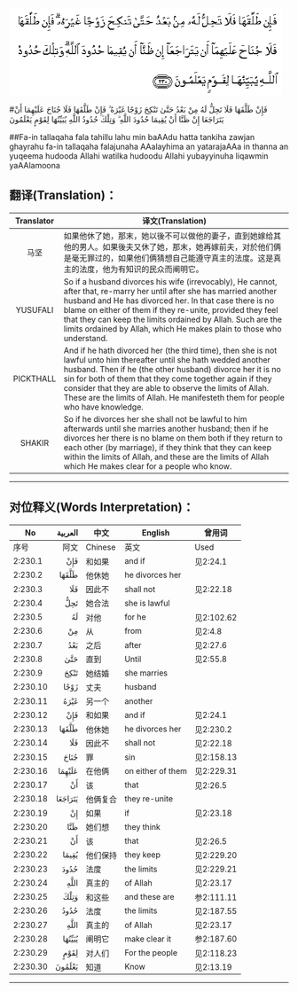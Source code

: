 ![002:230](images/002_230.gif)

#فَإِنْ طَلَّقَهَا فَلَا تَحِلُّ لَهُ مِنْ بَعْدُ حَتَّىٰ تَنْكِحَ زَوْجًا غَيْرَهُ ۗ فَإِنْ طَلَّقَهَا فَلَا جُنَاحَ عَلَيْهِمَا أَنْ يَتَرَاجَعَا إِنْ ظَنَّا أَنْ يُقِيمَا حُدُودَ اللَّهِ ۗ وَتِلْكَ حُدُودُ اللَّهِ يُبَيِّنُهَا لِقَوْمٍ يَعْلَمُونَ 

##Fa-in tallaqaha fala tahillu lahu min baAAdu hatta tankiha zawjan ghayrahu fa-in tallaqaha falajunaha AAalayhima an yatarajaAAa in thanna an yuqeema hudooda Allahi watilka hudoodu Allahi yubayyinuha liqawmin yaAAlamoona 

## 翻译(Translation)：

| Translator | 译文(Translation)                                            |
| :--------: | ------------------------------------------------------------ |
|    马坚    | 如果他休了她，那末，她以後不可以做他的妻子，直到她嫁给其他的男人。如果後夫又休了她，那末，她再嫁前夫，对於他们俩是毫无罪过的，如果他们俩猜想自己能遵守真主的法度。这是真主的法度，他为有知识的民众而阐明它。 |
|  YUSUFALI  | So if a husband divorces his wife (irrevocably), He cannot, after that, re-marry her until after she has married another husband and He has divorced her. In that case there is no blame on either of them if they re-unite, provided they feel that they can keep the limits ordained by Allah. Such are the limits ordained by Allah, which He makes plain to those who understand. |
| PICKTHALL  | And if he hath divorced her (the third time), then she is not lawful unto him thereafter until she hath wedded another husband. Then if he (the other husband) divorce her it is no sin for both of them that they come together again if they consider that they are able to observe the limits of Allah. These are the limits of Allah. He manifesteth them for people who have knowledge. |
|   SHAKIR   | So if he divorces her she shall not be lawful to him afterwards until she marries another husband; then if he divorces her there is no blame on them both if they return to each other (by marriage), if they think that they can keep within the limits of Allah, and these are the limits of Allah which He makes clear for a people who know. |

---

## 对位释义(Words Interpretation)：

| No   | العربية | 中文    | English | 曾用词 |
| ---- | ------: | ------- | ------- | ------ |
| 序号 |    阿文 | Chinese | 英文    | Used   |
| 2:230.1  | فَإِنْ     | 和如果     | and if            | 见2:24.1   |
| 2:230.2  | طَلَّقَهَا   | 他休她     | he divorces her   |            |
| 2:230.3  | فَلَا     | 因此不     | shall not         | 见2:22.18  |
| 2:230.4  | تَحِلُّ     | 她合法     | she is lawful     |            |
| 2:230.5  | لَهُ      | 对他       | for he            | 见2:102.62 |
| 2:230.6  | مِنْ      | 从         | from              | 见2:4.8    |
| 2:230.7  | بَعْدُ     | 之后       | after             | 见2:27.6   |
| 2:230.8  | حَتَّىٰ     | 直到       | Until             | 见2:55.8   |
| 2:230.9  | تَنْكِحَ    | 她结婚     | she marries       |            |
| 2:230.10 | زَوْجًا    | 丈夫       | husband           |            |
| 2:230.11 | غَيْرَهُ    | 另一个     | another           |            |
| 2:230.12 | فَإِنْ     | 和如果     | and if            | 见2:24.1   |
| 2:230.13 | طَلَّقَهَا   | 他休她     | he divorces her   | 见2:230.2  |
| 2:230.14 | فَلَا     | 因此不     | shall not         | 见2:22.18  |
| 2:230.15 | جُنَاحَ    | 罪         | sin               | 见2:158.13 |
| 2:230.16 | عَلَيْهِمَا  | 在他俩     | on either of them | 见2:229.31 |
| 2:230.17 | أَنْ      | 该         | that              | 见2:26.5   |
| 2:230.18 | يَتَرَاجَعَا | 他俩复合   | they re-unite     |            |
| 2:230.19 | إِنْ      | 如果       | if                | 见2:23.18  |
| 2:230.20 | ظَنَّا     | 她们想     | they think        |            |
| 2:230.21 | أَنْ      | 该         | that              | 见2:26.5   |
| 2:230.22 | يُقِيمَا   | 他们保持   | they keep         | 见2:229.20 |
| 2:230.23 | حُدُودَ    | 法度     | the limits        | 见2:229.21 |
| 2:230.24 |    اللَّهِ | 真主的   | of Allah          | 见2:23.17  |
| 2:230.25 | وَتِلْكَ    | 和这些     | and these are     | 参2:111.11 |
| 2:230.26 | حُدُودُ    | 法度     | the limits        | 见2:187.55 |
| 2:230.27 |    اللَّهِ | 真主的   | of Allah          | 见2:23.17  |
| 2:230.28 | يُبَيِّنُهَا  | 阐明它     | make clear it     | 参2:187.60 |
| 2:230.29 | لِقَوْمٍ    | 对人们     | For the people    | 见2:118.23 |
| 2:230.30 | يَعْلَمُونَ  | 知道       | Know              | 见2:13.19  |

---
